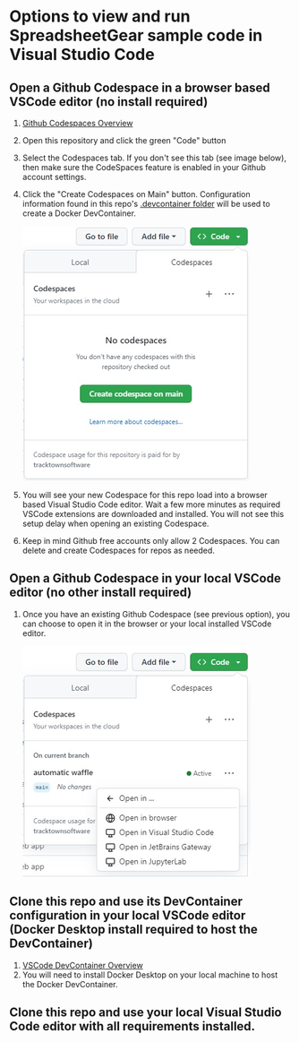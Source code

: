 # Options to view and run SpreadsheetGear sample code in Visual Studio Code #

## Open a Github Codespace in a browser based VSCode editor (no install required) ##
1. [Github Codespaces Overview](https://docs.github.com/en/codespaces/overview)
2. Open this repository and click the green "Code" button
3. Select the Codespaces tab. If you don't see this tab (see image below), then make sure the CodeSpaces feature is enabled in your Github account settings. 
4. Click the "Create Codespaces on Main" button. Configuration information found in this repo's [.devcontainer folder](../.devcontainer) will be used to create a Docker DevContainer.

    ![Image](images/CreateCodespace.jpg)

6. You will see your new Codespace for this repo load into a browser based Visual Studio Code editor. Wait a few more minutes as required VSCode extensions are downloaded and installed. You will not see this setup delay when opening an existing Codespace.
7. Keep in mind Github free accounts only allow 2 Codespaces. You can delete and create Codespaces for repos as needed.  

## Open a Github Codespace in your local VSCode editor (no other install required) ##
1. Once you have an existing Github Codespace (see previous option), you can choose to open it in the browser or your local installed VSCode editor.

    ![Image](images/OpenCodespace.jpg)

## Clone this repo and use its DevContainer configuration in your local VSCode editor (Docker Desktop install required to host the DevContainer) ##
1. [VSCode DevContainer Overview](https://code.visualstudio.com/docs/devcontainers/create-dev-container)
2. You will need to install Docker Desktop on your local machine to host the Docker DevContainer.
## Clone this repo and use your local Visual Studio Code editor with all requirements installed. ##
